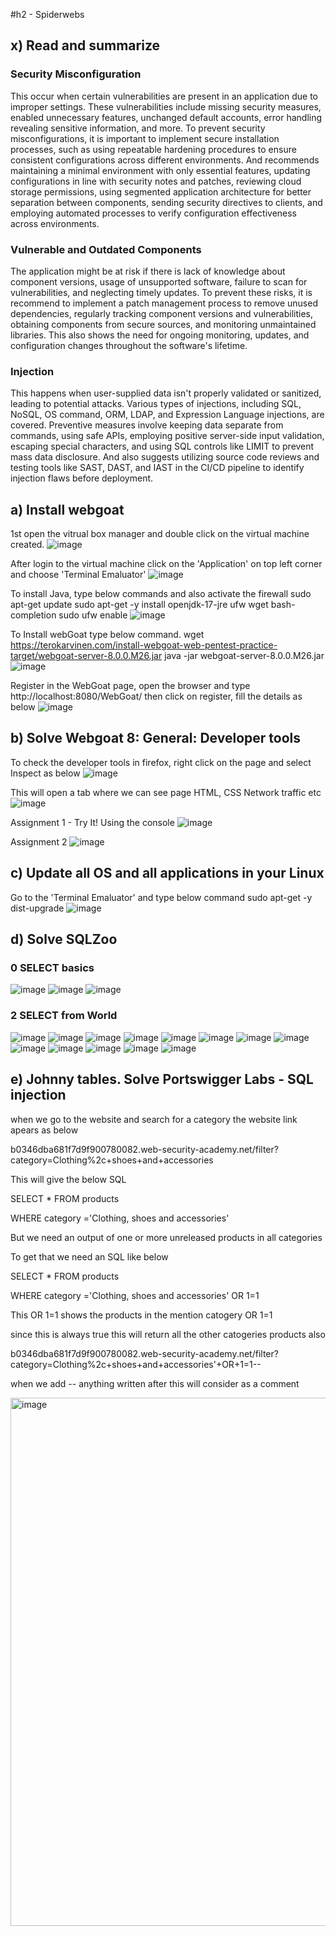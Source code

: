 #h2 - Spiderwebs

## x) Read and summarize

### Security Misconfiguration
This occur when certain vulnerabilities are present in an application due to improper settings. These vulnerabilities include missing security measures, enabled unnecessary features, unchanged default accounts, error handling revealing sensitive information, and more.
To prevent security misconfigurations, it is important to implement secure installation processes, such as using repeatable hardening procedures to ensure consistent configurations across different environments. And recommends maintaining a minimal environment with only essential features, updating configurations in line with security notes and patches, reviewing cloud storage permissions, using segmented application architecture for better separation between components, sending security directives to clients, and employing automated processes to verify configuration effectiveness across environments.

### Vulnerable and Outdated Components
The application might be at risk if there is lack of knowledge about component versions, usage of unsupported software, failure to scan for vulnerabilities, and neglecting timely updates. 
To prevent these risks, it is recommend to implement a patch management process to remove unused dependencies, regularly tracking component versions and vulnerabilities, obtaining components from secure sources, and monitoring unmaintained libraries. This also shows the need for ongoing monitoring, updates, and configuration changes throughout the software's lifetime.

### Injection
This happens when user-supplied data isn't properly validated or sanitized, leading to potential attacks. Various types of injections, including SQL, NoSQL, OS command, ORM, LDAP, and Expression Language injections, are covered. 
Preventive measures involve keeping data separate from commands, using safe APIs, employing positive server-side input validation, escaping special characters, and using SQL controls like LIMIT to prevent mass data disclosure. And also suggests utilizing source code reviews and testing tools like SAST, DAST, and IAST in the CI/CD pipeline to identify injection flaws before deployment.

## a) Install webgoat

1st open the vitrual box manager and double click on the virtual machine created.
![image](https://github.com/QwQw-1122/Information-Security-course/assets/142783507/cee5f312-1867-40e2-b9a3-c68aa4d55b35)

After login to the virtual machine click on the 'Application' on top left corner and choose 'Terminal Emaluator'
![image](https://github.com/QwQw-1122/Information-Security-course/assets/142783507/8618e6f3-244e-4b6e-8239-695b4aae9633)

To install Java, type below commands and also activate the firewall
sudo apt-get update
sudo apt-get -y install openjdk-17-jre ufw wget bash-completion
sudo ufw enable
![image](https://github.com/QwQw-1122/Information-Security-course/assets/142783507/df79c08e-6603-42dc-8fea-19324ff208dc)

To Install webGoat type below command.
wget https://terokarvinen.com/install-webgoat-web-pentest-practice-target/webgoat-server-8.0.0.M26.jar
java -jar webgoat-server-8.0.0.M26.jar
![image](https://github.com/QwQw-1122/Information-Security-course/assets/142783507/66f01025-0cf2-4ef7-aca7-b6ec3d62dd2c)

Register in the WebGoat page, open the browser and type http://localhost:8080/WebGoat/
then click on register, fill the details as below
![image](https://github.com/QwQw-1122/Information-Security-course/assets/142783507/66b6afb4-416d-4aa9-92d4-beeb3307290e)

## b) Solve Webgoat 8: General: Developer tools

To check the developer tools in firefox, right click on the page and select Inspect as below
![image](https://github.com/QwQw-1122/Information-Security-course/assets/142783507/5535079c-b8ca-49d0-8bad-023335114b82)

This will open a tab where we can see page HTML, CSS Network traffic etc
![image](https://github.com/QwQw-1122/Information-Security-course/assets/142783507/7622dba2-35c8-433a-9302-c6d05fc6ae31)

Assignment 1 - Try It! Using the console
![image](https://github.com/QwQw-1122/Information-Security-course/assets/142783507/1746327d-ecd0-407a-b5c7-29103ca728ac)

Assignment 2
![image](https://github.com/QwQw-1122/Information-Security-course/assets/142783507/83f37c98-9d8e-4329-8aad-68168a4dc637)

## c) Update all OS and all applications in your Linux

Go to the 'Terminal Emaluator' and type below command
sudo apt-get -y dist-upgrade
![image](https://github.com/QwQw-1122/Information-Security-course/assets/142783507/f2dac48c-fbd8-47f5-9aab-9872dc8a8314)

## d) Solve SQLZoo

### 0 SELECT basics
![image](https://github.com/QwQw-1122/Information-Security-course/assets/142783507/aa7a0d2f-6f74-4808-bd1b-2ee63eae59ab)
![image](https://github.com/QwQw-1122/Information-Security-course/assets/142783507/40ec5ba8-156e-427a-803b-996f00a33775)
![image](https://github.com/QwQw-1122/Information-Security-course/assets/142783507/76cdd443-88d9-44a1-8d28-d677a4b34706)

### 2 SELECT from World
![image](https://github.com/QwQw-1122/Information-Security-course/assets/142783507/4a2d6490-0876-4c69-8878-731e3e11ef50)
![image](https://github.com/QwQw-1122/Information-Security-course/assets/142783507/57b14e3f-d67b-40d6-b7a7-c32496f53348)
![image](https://github.com/QwQw-1122/Information-Security-course/assets/142783507/9edcdbe5-f9c0-4bc8-811f-a61a472571a5)
![image](https://github.com/QwQw-1122/Information-Security-course/assets/142783507/1bbc3a46-f4b9-4337-a0ed-e31722f605bd)
![image](https://github.com/QwQw-1122/Information-Security-course/assets/142783507/b3dea7c3-2982-4967-a94b-b00ef8fbdc54)
![image](https://github.com/QwQw-1122/Information-Security-course/assets/142783507/59e590e6-ffd9-4b29-9358-a3f3546e9221)
![image](https://github.com/QwQw-1122/Information-Security-course/assets/142783507/625e355c-e2d9-47ed-92e6-1da9ce1ffe5a)
![image](https://github.com/QwQw-1122/Information-Security-course/assets/142783507/48e64d77-e222-48aa-99c6-23a9eafc2934)
![image](https://github.com/QwQw-1122/Information-Security-course/assets/142783507/46ea1add-71e2-42ff-b8ba-03c208e5a535)
![image](https://github.com/QwQw-1122/Information-Security-course/assets/142783507/30ab6ca3-6551-4883-ab18-7be922a53b4a)
![image](https://github.com/QwQw-1122/Information-Security-course/assets/142783507/df10f313-e5f9-4b03-8ca3-f091adbf8c96)
![image](https://github.com/QwQw-1122/Information-Security-course/assets/142783507/27dffd51-6579-4da8-b06e-bce1e70400bd)
![image](https://github.com/QwQw-1122/Information-Security-course/assets/142783507/dc269a0b-1df1-4b58-be09-4c321612250b)

## e) Johnny tables. Solve Portswigger Labs - SQL injection
when we go to the website and search for a category the website link apears as below

b0346dba681f7d9f900780082.web-security-academy.net/filter?category=Clothing%2c+shoes+and+accessories

This will give the below SQL

SELECT * FROM products

WHERE category ='Clothing, shoes and accessories'

But we need an output of one or more unreleased products in all categories

To get that we need an SQL like below

SELECT * FROM products

WHERE category ='Clothing, shoes and accessories' OR 1=1

This OR 1=1 shows the products in the mention catogery OR 1=1

since this is always true this will return all the other catogeries products also

b0346dba681f7d9f900780082.web-security-academy.net/filter?category=Clothing%2c+shoes+and+accessories'+OR+1=1--

when we add -- anything written after this will consider as a comment

<img width="845" alt="image" src="https://github.com/QwQw-1122/Information-Security-course/assets/142783507/1531e111-d122-4249-b7d3-6afb3db98ab2">







